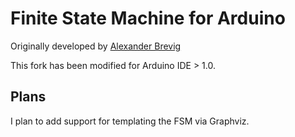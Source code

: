 # Finite State Machine for Arduino

Originally developed by [Alexander Brevig](http://playground.arduino.cc/code/FiniteStateMachine)

This fork has been modified for Arduino IDE > 1.0.

## Plans

I plan to add support for templating the FSM via Graphviz.

